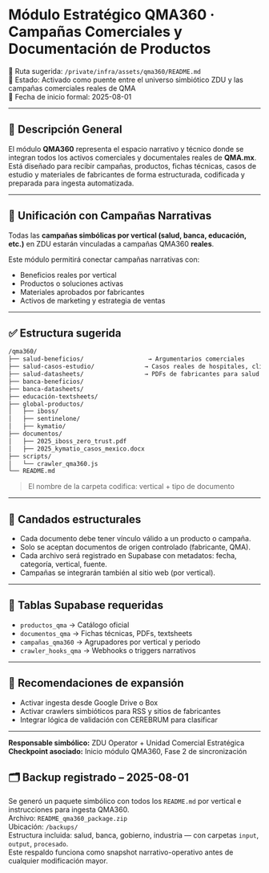 
# Módulo Estratégico QMA360 · Campañas Comerciales y Documentación de Productos

📂 Ruta sugerida: `/private/infra/assets/qma360/README.md`  
🧠 Estado: Activado como puente entre el universo simbiótico ZDU y las campañas comerciales reales de QMA  
📅 Fecha de inicio formal: 2025-08-01

---

## 🧠 Descripción General

El módulo **QMA360** representa el espacio narrativo y técnico donde se integran todos los activos comerciales y documentales reales de **QMA.mx**. Está diseñado para recibir campañas, productos, fichas técnicas, casos de estudio y materiales de fabricantes de forma estructurada, codificada y preparada para ingesta automatizada.

---

## 🔄 Unificación con Campañas Narrativas

Todas las **campañas simbólicas por vertical (salud, banca, educación, etc.)** en ZDU estarán vinculadas a campañas QMA360 **reales**.

Este módulo permitirá conectar campañas narrativas con:
- Beneficios reales por vertical
- Productos o soluciones activas
- Materiales aprobados por fabricantes
- Activos de marketing y estrategia de ventas

---

## ✅ Estructura sugerida

```bash
/qma360/
├── salud-beneficios/                  → Argumentarios comerciales
├── salud-casos-estudio/              → Casos reales de hospitales, clínicas
├── salud-datasheets/                 → PDFs de fabricantes para salud
├── banca-beneficios/
├── banca-datasheets/
├── educación-textsheets/
├── global-productos/
│   ├── iboss/
│   ├── sentinelone/
│   ├── kymatio/
├── documentos/
│   ├── 2025_iboss_zero_trust.pdf
│   ├── 2025_kymatio_casos_mexico.docx
├── scripts/
│   └── crawler_qma360.js
└── README.md
```

> El nombre de la carpeta codifica: vertical + tipo de documento

---

## 🔐 Candados estructurales

- Cada documento debe tener vínculo válido a un producto o campaña.
- Solo se aceptan documentos de origen controlado (fabricante, QMA).
- Cada archivo será registrado en Supabase con metadatos: fecha, categoría, vertical, fuente.
- Campañas se integrarán también al sitio web (por vertical).

---

## 🧬 Tablas Supabase requeridas

- `productos_qma` → Catálogo oficial
- `documentos_qma` → Fichas técnicas, PDFs, textsheets
- `campañas_qma360` → Agrupadores por vertical y periodo
- `crawler_hooks_qma` → Webhooks o triggers narrativos

---

## 🧭 Recomendaciones de expansión

- Activar ingesta desde Google Drive o Box
- Activar crawlers simbióticos para RSS y sitios de fabricantes
- Integrar lógica de validación con CEREBRUM para clasificar

---

**Responsable simbólico:** ZDU Operator + Unidad Comercial Estratégica  
**Checkpoint asociado:** Inicio módulo QMA360, Fase 2 de sincronización


## 🗂️ Backup registrado – 2025-08-01

Se generó un paquete simbólico con todos los `README.md` por vertical e instrucciones para ingesta QMA360.  
Archivo: `README_qma360_package.zip`  
Ubicación: `/backups/`  
Estructura incluida: salud, banca, gobierno, industria — con carpetas `input`, `output`, `procesado`.  
Este respaldo funciona como snapshot narrativo-operativo antes de cualquier modificación mayor.
